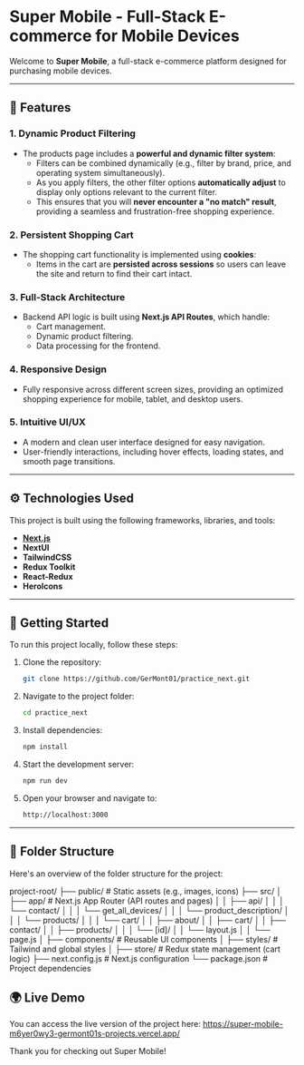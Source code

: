 # Super Mobile - Full-Stack E-commerce for Mobile Devices

Welcome to **Super Mobile**, a full-stack e-commerce platform designed for purchasing mobile devices.

---

## 🌟 Features

### 1. **Dynamic Product Filtering**  
   - The products page includes a **powerful and dynamic filter system**:
     - Filters can be combined dynamically (e.g., filter by brand, price, and operating system simultaneously).  
     - As you apply filters, the other filter options **automatically adjust** to display only options relevant to the current filter.  
     - This ensures that you will **never encounter a "no match" result**, providing a seamless and frustration-free shopping experience.

### 2. **Persistent Shopping Cart**  
   - The shopping cart functionality is implemented using **cookies**:
     - Items in the cart are **persisted across sessions** so users can leave the site and return to find their cart intact.

### 3. **Full-Stack Architecture**  
   - Backend API logic is built using **Next.js API Routes**, which handle:
     - Cart management.
     - Dynamic product filtering.
     - Data processing for the frontend.

### 4. **Responsive Design**  
   - Fully responsive across different screen sizes, providing an optimized shopping experience for mobile, tablet, and desktop users.

### 5. **Intuitive UI/UX**  
   - A modern and clean user interface designed for easy navigation.
   - User-friendly interactions, including hover effects, loading states, and smooth page transitions.

---

## ⚙️ Technologies Used

This project is built using the following frameworks, libraries, and tools:

- **[Next.js](https://nextjs.org/)**
- **NextUI**
- **TailwindCSS**
- **Redux Toolkit**
- **React-Redux** 
- **HeroIcons**

---

## 🚀 Getting Started

To run this project locally, follow these steps:

1. Clone the repository:  
   ```bash
   git clone https://github.com/GerMont01/practice_next.git

2. Navigate to the project folder:
    ```bash
    cd practice_next

3. Install dependencies:
    ```bash
    npm install

4. Start the development server:
    ```bash
    npm run dev

5. Open your browser and navigate to:
    ```bash
    http://localhost:3000

---

## 📂 Folder Structure
Here's an overview of the folder structure for the project:

project-root/
├── public/                    # Static assets (e.g., images, icons)
├── src/
│   ├── app/                   # Next.js App Router (API routes and pages)
│   │   ├── api/
│   │   │   └── contact/
│   │   │   └── get_all_devices/
│   │   │   └── product_description/
│   │   │   └── products/
│   │   │   └── cart/ 
│   │   ├── about/ 
│   │   ├── cart/ 
│   │   ├── contact/ 
│   │   ├── products/ 
│   │   │   └── [id]/
│   │   └── layout.js
│   │   └── page.js
│   ├── components/            # Reusable UI components
│   ├── styles/                # Tailwind and global styles
│   ├── store/                 # Redux state management (cart logic)
├── next.config.js             # Next.js configuration
└── package.json               # Project dependencies

## 🌍 Live Demo
You can access the live version of the project here:
https://super-mobile-m6yer0wy3-germont01s-projects.vercel.app/

Thank you for checking out Super Mobile!